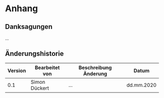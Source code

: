 
# Anhang

## Danksagungen

...

## Änderungshistorie
| Version | Bearbeitet von | Beschreibung Änderung | Datum |
|---------|----------------|-----------------------|-------|
| 0.1 | Simon Dückert | ... | dd.mm.2020 |

